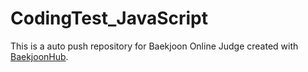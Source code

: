 # CodingTest_JavaScript
This is a auto push repository for Baekjoon Online Judge created with [BaekjoonHub](https://github.com/BaekjoonHub/BaekjoonHub).
